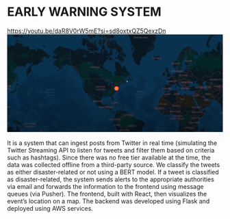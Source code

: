 # EARLY WARNING SYSTEM

https://youtu.be/daR8V0rW5mE?si=sd8oxtxQZ5QexzDn
[![Watch the video](https://github.com/Mac16661/DisasterAwareness/blob/main/img.png?raw=true)](https://youtu.be/daR8V0rW5mE?si=sd8oxtxQZ5QexzDn)

It is a system that can ingest posts from Twitter in real time (simulating the Twitter Streaming API to listen for tweets and filter them based on criteria such as hashtags). Since there was no free tier available at the time, the data was collected offline from a third-party source. We classify the tweets as either disaster-related or not using a BERT model. If a tweet is classified as disaster-related, the system sends alerts to the appropriate authorities via email and forwards the information to the frontend using message queues (via Pusher). The frontend, built with React, then visualizes the event’s location on a map. The backend was developed using Flask and deployed using AWS services.
